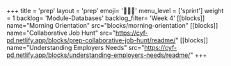 +++
title = 'prep'
layout = 'prep'
emoji= '🧑🏾‍💻'
menu_level = ['sprint']
weight = 1
backlog= 'Module-Databases'
backlog_filter= 'Week 4'
[[blocks]]
name="Morning Orientation"
src="blocks/morning-orientation"
[[blocks]]
name="Collaborative Job Hunt"
src="https://cyf-pd.netlify.app/blocks/prep-collaborative-job-hunt/readme/"
[[blocks]]
name="Understanding Employers Needs"
src="https://cyf-pd.netlify.app/blocks/understanding-employers-needs/readme/"
+++
